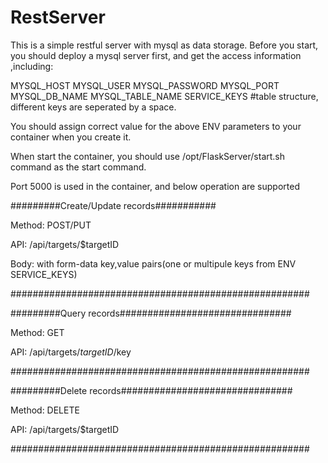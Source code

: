 # RestServer

This is a simple restful server with mysql as data storage.
Before you start, you should deploy a mysql server first, and get the access information ,including:

MYSQL_HOST
MYSQL_USER
MYSQL_PASSWORD
MYSQL_PORT
MYSQL_DB_NAME
MYSQL_TABLE_NAME
SERVICE_KEYS  #table structure, different keys are seperated by a space.

You should assign correct value for the above ENV parameters to your container when you create it.

When start the container, you should use /opt/FlaskServer/start.sh command as the start command.

Port 5000 is used in the container, and below operation are supported


#########Create/Update records###########

Method: POST/PUT

API: /api/targets/$targetID

Body: with form-data key,value pairs(one or multipule keys from ENV SERVICE_KEYS)

######################################################

#########Query records###############################

Method: GET

API: /api/targets/$targetID/$key


######################################################



#########Delete records###############################

Method: DELETE

API: /api/targets/$targetID


######################################################
